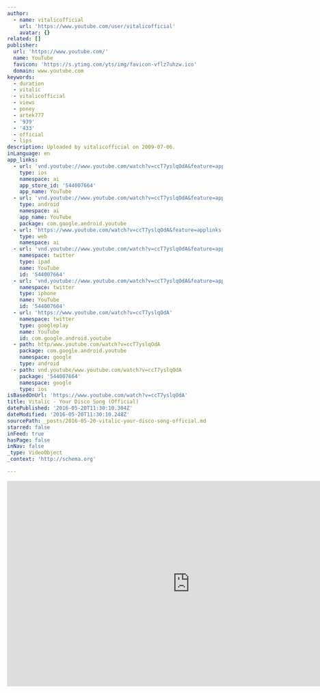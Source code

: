 ```yaml
---
author:
  - name: vitalicofficial
    url: 'https://www.youtube.com/user/vitalicofficial'
    avatar: {}
related: []
publisher:
  url: 'https://www.youtube.com/'
  name: YouTube
  favicon: 'https://s.ytimg.com/yts/img/favicon-vflz7uhzw.ico'
  domain: www.youtube.com
keywords:
  - duration
  - vitalic
  - vitalicofficial
  - views
  - poney
  - artek777
  - '939'
  - '433'
  - official
  - lips
description: Uploaded by vitalicofficial on 2009-07-06.
inLanguage: en
app_links:
  - url: 'vnd.youtube://www.youtube.com/watch?v=ccT7yslqOdA&feature=applinks'
    type: ios
    namespace: ai
    app_store_id: '544007664'
    app_name: YouTube
  - url: 'vnd.youtube://www.youtube.com/watch?v=ccT7yslqOdA&feature=applinks'
    type: android
    namespace: ai
    app_name: YouTube
    package: com.google.android.youtube
  - url: 'https://www.youtube.com/watch?v=ccT7yslqOdA&feature=applinks'
    type: web
    namespace: ai
  - url: 'vnd.youtube://www.youtube.com/watch?v=ccT7yslqOdA&feature=applinks'
    namespace: twitter
    type: ipad
    name: YouTube
    id: '544007664'
  - url: 'vnd.youtube://www.youtube.com/watch?v=ccT7yslqOdA&feature=applinks'
    namespace: twitter
    type: iphone
    name: YouTube
    id: '544007664'
  - url: 'https://www.youtube.com/watch?v=ccT7yslqOdA'
    namespace: twitter
    type: googleplay
    name: YouTube
    id: com.google.android.youtube
  - path: http/www.youtube.com/watch?v=ccT7yslqOdA
    package: com.google.android.youtube
    namespace: google
    type: android
  - path: vnd.youtube/www.youtube.com/watch?v=ccT7yslqOdA
    package: '544007664'
    namespace: google
    type: ios
isBasedOnUrl: 'https://www.youtube.com/watch?v=ccT7yslqOdA'
title: Vitalic - Your Disco Song (Official)
datePublished: '2016-05-20T11:30:10.304Z'
dateModified: '2016-05-20T11:30:10.248Z'
sourcePath: _posts/2016-05-20-vitalic-your-disco-song-official.md
starred: false
inFeed: true
hasPage: false
inNav: false
_type: VideoObject
_context: 'http://schema.org'

---
```

<iframe src="https://cdn.embedly.com/widgets/media.html?src=https%3A%2F%2Fwww.youtube.com%2Fembed%2FccT7yslqOdA%3Ffeature%3Doembed&amp;url=http%3A%2F%2Fwww.youtube.com%2Fwatch%3Fv%3DccT7yslqOdA&amp;image=https%3A%2F%2Fi.ytimg.com%2Fvi%2FccT7yslqOdA%2Fhqdefault.jpg&amp;key=b7d04c9b404c499eba89ee7072e1c4f7&amp;type=text%2Fhtml&amp;schema=youtube" width="854" height="480" scrolling="no" frameborder="0" allowfullscreen="" style=""></iframe>